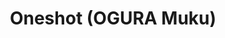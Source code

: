 --- 
title: "Oneshot (OGURA Muku)"
publishdate: "2019-7-11T16:48:46+02:00"
src: "https://365manga.net/manga/oneshot-ogura-muku"
image: "https://data.365manga.net/images/thumbnails/15756-oneshot-ogura-muku.jpg"
description: ""
---